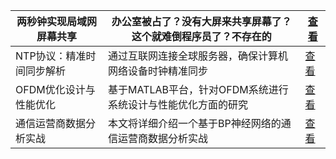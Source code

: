 | 两秒钟实现局域网屏幕共享   | 办公室被占了？没有大屏来共享屏幕了？这个就难倒程序员了？不存在的    | [查看](https://www.aspiringcode.com/content?id=17000393250248) |
|----------------|-------------------------------------|--------------------------------------------------------------|
| NTP协议：精准时间同步解析 | 通过互联网连接全球服务器，确保计算机网络设备时钟精准同步        | [查看](https://www.aspiringcode.com/content?id=17087527268846) |
| OFDM优化设计与性能优化  | 基于MATLAB平台，针对OFDM系统进行系统设计与性能优化方面的研究 | [查看](https://www.aspiringcode.com/content?id=17253542842766) |
| 通信运营商数据分析实战    | 本文将详细介绍一个基于BP神经网络的通信运营商数据分析实战       | [查看](https://www.aspiringcode.com/content?id=17181032043506) |
